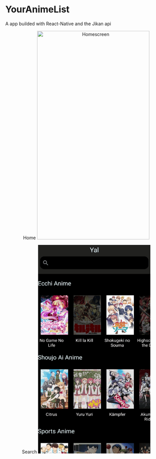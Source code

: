 # YourAnimeList
A app builded with React-Native and the Jikan api 
<p align="center"> Home
  <img src="https://github.com/PedroCororatte/YourAnimeList/blob/main/Homescreen.gif" width="350" height="650" title="Homescreen">
</p>
<p align="center"> Search
  <img src="https://github.com/PedroCororatte/YourAnimeList/blob/main/Search.gif" width="350" height="650" title="Homescreen">
</p>
